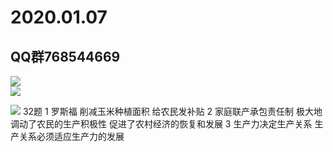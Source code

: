 2020.01.07
====  

QQ群768544669 
-------  



![](http://chuantu.xyz/t6/710/1578359309x989559068.jpg)  
![](http://chuantu.xyz/t6/710/1578360414x989499252.png)

![](http://chuantu.xyz/t6/710/1578360654x989499252.jpg)
32题 1 罗斯福  削减玉米种植面积 给农民发补贴     2 家庭联产承包责任制     极大地调动了农民的生产积极性 促进了农村经济的恢复和发展 3 生产力决定生产关系 生产关系必须适应生产力的发展  
